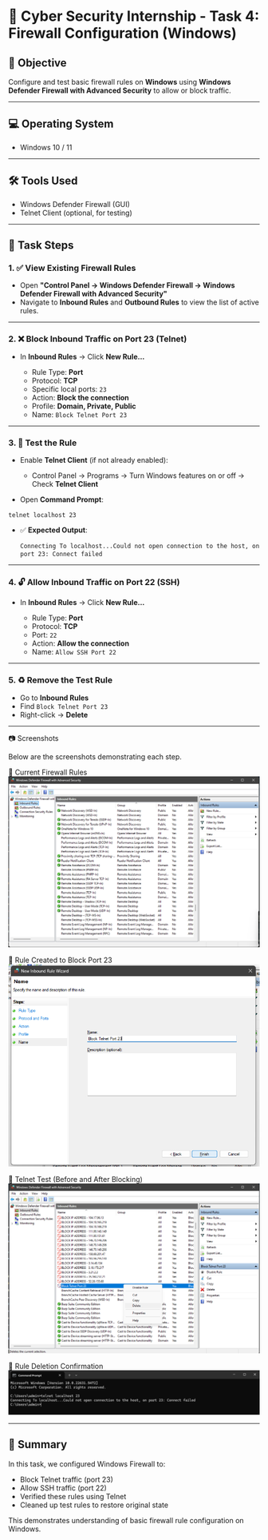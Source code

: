 # 🔐 Cyber Security Internship - Task 4: Firewall Configuration (Windows)

## 🎯 Objective

Configure and test basic firewall rules on **Windows** using **Windows Defender Firewall with Advanced Security** to allow or block traffic.

---

## 💻 Operating System

* Windows 10 / 11

---

## 🛠️ Tools Used

* Windows Defender Firewall (GUI)
* Telnet Client (optional, for testing)

---

## 📌 Task Steps

### 1. ✅ **View Existing Firewall Rules**

* Open **"Control Panel → Windows Defender Firewall → Windows Defender Firewall with Advanced Security"**
* Navigate to **Inbound Rules** and **Outbound Rules** to view the list of active rules.

---

### 2. ❌ **Block Inbound Traffic on Port 23 (Telnet)**

* In **Inbound Rules** → Click **New Rule...**

  * Rule Type: **Port**
  * Protocol: **TCP**
  * Specific local ports: `23`
  * Action: **Block the connection**
  * Profile: **Domain, Private, Public**
  * Name: `Block Telnet Port 23`

---

### 3. 🧪 **Test the Rule**

* Enable **Telnet Client** (if not already enabled):

  * Control Panel → Programs → Turn Windows features on or off → Check **Telnet Client**
* Open **Command Prompt**:

```
telnet localhost 23
```

* ✅ **Expected Output**:

  ```
  Connecting To localhost...Could not open connection to the host, on port 23: Connect failed
  ```

---

### 4. 🔓 **Allow Inbound Traffic on Port 22 (SSH)**

* In **Inbound Rules** → Click **New Rule...**

  * Rule Type: **Port**
  * Protocol: **TCP**
  * Port: `22`
  * Action: **Allow the connection**
  * Name: `Allow SSH Port 22`

---

### 5. ♻️ **Remove the Test Rule**

* Go to **Inbound Rules**
* Find `Block Telnet Port 23`
* Right-click → **Delete**

---

📷 Screenshots

Below are the screenshots demonstrating each step.

🔹 Current Firewall Rules
![Current Firewall Rules](current_firewall_rules.png)


🔹 Rule Created to Block Port 23
![Rule Created to Block Port 23](rule_created.png)


🔹 Telnet Test (Before and After Blocking)
![Telnet Test](rule_deletion.png)


🔹 Rule Deletion Confirmation
![Rule Deletion Confirmation](telnet_test.png)

---

## 📄 Summary

In this task, we configured Windows Firewall to:

* Block Telnet traffic (port 23)
* Allow SSH traffic (port 22)
* Verified these rules using Telnet
* Cleaned up test rules to restore original state

This demonstrates understanding of basic firewall rule configuration on Windows.
